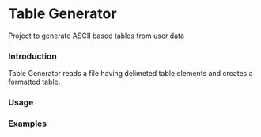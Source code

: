 # Table Generator
Project to generate ASCII based tables from user data

### Introduction
Table Generator reads a file having delimeted table elements and creates a formatted table.

### Usage

### Examples
